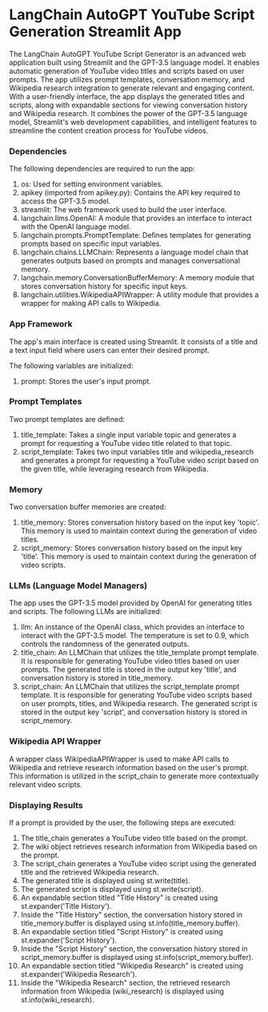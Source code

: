 # LangChain AutoGPT YouTube Script Generation Streamlit App

The LangChain AutoGPT YouTube Script Generator is an advanced web application built using Streamlit and the GPT-3.5 language model. It enables automatic generation of YouTube video titles and scripts based on user prompts. The app utilizes prompt templates, conversation memory, and Wikipedia research integration to generate relevant and engaging content. With a user-friendly interface, the app displays the generated titles and scripts, along with expandable sections for viewing conversation history and Wikipedia research. It combines the power of the GPT-3.5 language model, Streamlit's web development capabilities, and intelligent features to streamline the content creation process for YouTube videos.

### Dependencies
The following dependencies are required to run the app:

1. os: Used for setting environment variables.
2. apikey (imported from apikey.py): Contains the API key required to access the GPT-3.5 model.
3. streamlit: The web framework used to build the user interface.
4. langchain.llms.OpenAI: A module that provides an interface to interact with the OpenAI language model.
5. langchain.prompts.PromptTemplate: Defines templates for generating prompts based on specific input variables.
6. langchain.chains.LLMChain: Represents a language model chain that generates outputs based on prompts and manages conversational memory.
7. langchain.memory.ConversationBufferMemory: A memory module that stores conversation history for specific input keys.
8. langchain.utilities.WikipediaAPIWrapper: A utility module that provides a wrapper for making API calls to Wikipedia.

### App Framework

The app's main interface is created using Streamlit. It consists of a title and a text input field where users can enter their desired prompt.

The following variables are initialized:

1. prompt: Stores the user's input prompt.

### Prompt Templates

Two prompt templates are defined:

1. title_template: Takes a single input variable topic and generates a prompt for requesting a YouTube video title related to that topic.
2. script_template: Takes two input variables title and wikipedia_research and generates a prompt for requesting a YouTube video script based on the given title, while leveraging research from Wikipedia.

### Memory
Two conversation buffer memories are created:
1. title_memory: Stores conversation history based on the input key 'topic'. This memory is used to maintain context during the generation of video titles.
2. script_memory: Stores conversation history based on the input key 'title'. This memory is used to maintain context during the generation of video scripts.

### LLMs (Language Model Managers)
The app uses the GPT-3.5 model provided by OpenAI for generating titles and scripts. The following LLMs are initialized:

1. llm: An instance of the OpenAI class, which provides an interface to interact with the GPT-3.5 model. The temperature is set to 0.9, which 
controls the randomness of the generated outputs.
2. title_chain: An LLMChain that utilizes the title_template prompt template. It is responsible for generating YouTube video titles based on user prompts. The generated title is stored in the output key 'title', and conversation history is stored in title_memory.
3. script_chain: An LLMChain that utilizes the script_template prompt template. It is responsible for generating YouTube video scripts based on user prompts, titles, and Wikipedia research. The generated script is stored in the output key 'script', and conversation history is stored in script_memory.

### Wikipedia API Wrapper
A wrapper class WikipediaAPIWrapper is used to make API calls to Wikipedia and retrieve research information based on the user's prompt. This information is utilized in the script_chain to generate more contextually relevant video scripts.

### Displaying Results
If a prompt is provided by the user, the following steps are executed:

1. The title_chain generates a YouTube video title based on the prompt.
2. The wiki object retrieves research information from Wikipedia based on the prompt.
3. The script_chain generates a YouTube video script using the generated title and the retrieved Wikipedia research.
4. The generated title is displayed using st.write(title).
5. The generated script is displayed using st.write(script).
6. An expandable section titled "Title History" is created using st.expander('Title History').
7. Inside the "Title History" section, the conversation history stored in title_memory.buffer is displayed using st.info(title_memory.buffer).
8. An expandable section titled "Script History" is created using st.expander('Script History').
9. Inside the "Script History" section, the conversation history stored in script_memory.buffer is displayed using st.info(script_memory.buffer).
10. An expandable section titled "Wikipedia Research" is created using st.expander('Wikipedia Research').
11. Inside the "Wikipedia Research" section, the retrieved research information from Wikipedia (wiki_research) is displayed using st.info(wiki_research).


